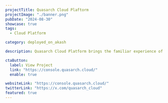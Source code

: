 ```yaml
---
projectTitle: Quasarch Cloud Plaftorm
projectImage: "./banner.png"
pubDate: "2024-08-30"
showcase: true
tags:
  - Cloud Platform

category: deployed_on_akash

description: Quasarch Cloud Platform brings the familiar experience of traditional cloud platforms to the DeCloud by integrating with DePINs and other protocols to offer its users with the ability to build their cloud experience from the ground up with decentralized principles.

ctaButton:
  label: View Project
  link: "https://console.quasarch.cloud/"
  enable: true

websiteLink: "https://console.quasarch.cloud/"
twitterLink: "https://x.com/quasarch_cloud"
featured: true
---
```

